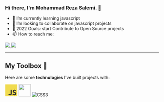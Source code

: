### Hi there, I'm Mohammad Reza Salemi. 👋


- 🌱 I’m currently learning javascript
- 👯 I’m looking to collaborate on javascript projects
- 🥅 2022 Goals: start Contribute to Open Source projects
- 📫 How to reach me: 
<a title="connect on LinkedIn" href="https://www.linkedin.com/in/msalemi/">
  <img src="https://img.shields.io/badge/Connect-LinkedIn-3178C6.svg?logo=linkedin"/>
</a>

<a title="send me an email" href="mailto:en.salemi75@gmail.com">
  <img src="https://img.shields.io/badge/Send-Email-EA4335.svg?logo=gmail"/>
</a>

---

## My Toolbox 🧰

Here are some **technologies** I've built projects with:

<p>
    <img src="https://raw.githubusercontent.com/devicons/devicon/master/icons/javascript/javascript-original.svg" alt="javascript" width="40" height="40" />
    <img src ="https://raw.githubusercontent.com/rahulbanerjee26/githubAboutMeGenerator/main/icons/html.svg" alt "HTML5" width="40" height="40" />
    <img src ="https://raw.githubusercontent.com/rahulbanerjee26/githubAboutMeGenerator/main/icons/css.svg" alt="CSS3" width="40" height="40" />
</p
 

